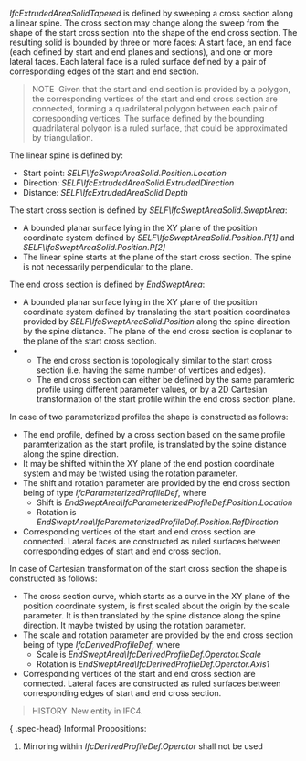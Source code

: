 ﻿_IfcExtrudedAreaSolidTapered_ is defined by sweeping a cross section along a linear spine. The cross section may change along the sweep from the shape of the start cross section into the shape of the end cross section. The resulting solid is bounded by three or more faces: A start face, an end face (each defined by start and end planes and sections), and one or more lateral faces. Each lateral face is a ruled surface defined by a pair of corresponding edges of the start and end section.

> NOTE&nbsp; Given that the start and end section is provided by a polygon, the corresponding vertices of the start and end cross section are connected, forming a quadrilateral polygon between each pair of corresponding vertices. The surface defined by the bounding quadrilateral polygon is a ruled surface, that could be approximated by triangulation.

The linear spine is defined by:

* Start point: _SELF\IfcSweptAreaSolid.Position.Location_
* Direction: _SELF\IfcExtrudedAreaSolid.ExtrudedDirection_
* Distance: _SELF\IfcExtrudedAreaSolid.Depth_

The start cross section is defined by _SELF\IfcSweptAreaSolid.SweptArea_:

* A bounded planar surface lying in the XY plane of the position coordinate system defined by _SELF\IfcSweptAreaSolid.Position.P[1]_ and _SELF\IfcSweptAreaSolid.Position.P[2]_
* The linear spine starts at the plane of the start cross section. The spine is not necessarily perpendicular to the plane.

The end cross section is defined by _EndSweptArea_:

* A bounded planar surface lying in the XY plane of the position coordinate system defined by translating the start position coordinates provided by _SELF\IfcSweptAreaSolid.Position_ along the spine direction by the spine distance. The plane of the end cross section is coplanar to the plane of the start cross section.
*  
    * The end cross section is topologically similar to the start cross section (i.e. having the same number of vertices and edges).
    * The end cross section can either be defined by the same paramteric profile using different parameter values, or by a 2D Cartesian transformation of the start profile within the end cross section plane. 

In case of two parameterized profiles the shape is constructed as follows:

* The end profile, defined by a cross section based on the same profile paramterization as the start profile, is translated by the spine distance along the spine direction.
* It may be shifted within the XY plane of the end postion coordinate system and may be twisted using the rotation parameter.
* The shift and rotation parameter are provided by the end cross section being of type _IfcParameterizedProfileDef_, where 
    * Shift is _EndSweptArea\IfcParameterizedProfileDef.Position.Location_
    * Rotation is _EndSweptArea\IfcParameterizedProfileDef.Position.RefDirection_ 
* Corresponding vertices of the start and end cross section are connected. Lateral faces are constructed as ruled surfaces between corresponding edges of start and end cross section.

In case of Cartesian transformation of the start cross section the shape is constructed as follows:

* The cross section curve, which starts as a curve in the XY plane of the position coordinate system, is first scaled about the origin by the scale parameter. It is then translated by the spine distance along the spine direction. It maybe twisted by using the rotation parameter.
* The scale and rotation parameter are provided by the end cross section being of type _IfcDerivedProfileDef_, where 
    * Scale is _EndSweptArea\IfcDerivedProfileDef.Operator.Scale_
    * Rotation is _EndSweptArea\IfcDerivedProfileDef.Operator.Axis1_ 
* Corresponding vertices of the start and end cross section are connected. Lateral faces are constructed as ruled surfaces between corresponding edges of start and end cross section.

> HISTORY&nbsp; New entity in IFC4.

{ .spec-head}
Informal Propositions:

1. Mirroring within _IfcDerivedProfileDef.Operator_ shall not be used
